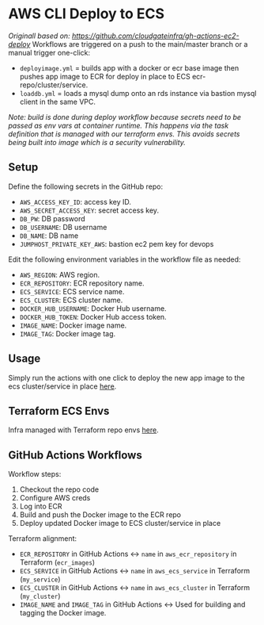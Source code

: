 # AWS CLI Deploy to ECS

*Originall based on: https://github.com/cloudgateinfra/gh-actions-ec2-deploy*
Workflows are triggered on a push to the main/master branch or a manual trigger one-click:

- `deployimage.yml` = builds app with a docker or ecr base image then pushes app image to ECR for deploy in place to ECS ecr-repo/cluster/service.
- `loaddb.yml`      = loads a mysql dump onto an rds instance via bastion mysql client in the same VPC.

*Note: build is done during deploy workflow because secrets need to be passed as env vars at container runtime. This happens via the task definition that is managed with our terraform envs. This avoids secrets being built into image which is a security vulnerability.*

## Setup
Define the following secrets in the GitHub repo:

- `AWS_ACCESS_KEY_ID`: access key ID.
- `AWS_SECRET_ACCESS_KEY`: secret access key.
- `DB_PW`: DB password
- `DB_USERNAME`: DB username
- `DB_NAME`: DB name
- `JUMPHOST_PRIVATE_KEY_AWS`: bastion ec2 pem key for devops

Edit the following environment variables in the workflow file as needed:

- `AWS_REGION`: AWS region.
- `ECR_REPOSITORY`: ECR repository name.
- `ECS_SERVICE`: ECS service name.
- `ECS_CLUSTER`: ECS cluster name.
- `DOCKER_HUB_USERNAME`: Docker Hub username.
- `DOCKER_HUB_TOKEN`: Docker Hub access token.
- `IMAGE_NAME`: Docker image name.
- `IMAGE_TAG`: Docker image tag.

## Usage
Simply run the actions with one click to deploy the new app image to the ecs cluster/service in place [here](https://github.com/cloudgateinfra/gh-workflows/blob/master/deploywebappbasic.yml).

## Terraform ECS Envs

Infra managed with Terraform repo envs [here](https://github.com/cloudgateinfra/terraform-ecs).

## GitHub Actions Workflows

Workflow steps:

1. Checkout the repo code
2. Configure AWS creds
3. Log into ECR
4. Build and push the Docker image to the ECR repo
5. Deploy updated Docker image to ECS cluster/service in place

Terraform alignment:

- `ECR_REPOSITORY` in GitHub Actions <-> `name` in `aws_ecr_repository` in Terraform (`ecr_images`)
- `ECS_SERVICE` in GitHub Actions <-> `name` in `aws_ecs_service` in Terraform (`my_service`)
- `ECS_CLUSTER` in GitHub Actions <-> `name` in `aws_ecs_cluster` in Terraform (`my_cluster`)
- `IMAGE_NAME` and `IMAGE_TAG` in GitHub Actions <-> Used for building and tagging the Docker image.